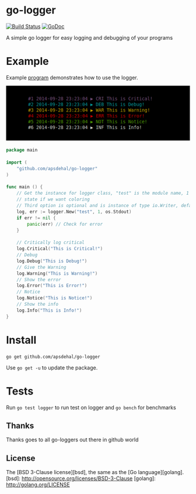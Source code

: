 # go-logger

[![Build Status](https://travis-ci.org/apsdehal/go-logger.svg?branch=master)](https://travis-ci.org/apsdehal/go-logger)
[![GoDoc](https://godoc.org/github.com/apsdehal/go-logger?status.svg)](http://godoc.org/github.com/apsdehal/go-logger)

A simple go logger for easy logging and debugging of your programs

# Example

Example [program](examples/example.go) demonstrates how to use the logger.

[![Example Output](examples/example.png)](examples/example.go)

```go
package main

import (
	"github.com/apsdehal/go-logger"
)

func main () {
	// Get the instance for logger class, "test" is the module name, 1 is used to 
	// state if we want coloring 
	// Third option is optional and is instance of type io.Writer, defaults to os.Stderr
	log, err := logger.New("test", 1, os.Stdout)
	if err != nil {
		panic(err) // Check for error
	}

	// Critically log critical
	log.Critical("This is Critical!")
	// Debug
	log.Debug("This is Debug!")
	// Give the Warning
	log.Warning("This is Warning!")
	// Show the error
	log.Error("This is Error!")
	// Notice
	log.Notice("This is Notice!")
	// Show the info
	log.Info("This is Info!")
}
```

# Install

`go get github.com/apsdehal/go-logger`

Use `go get -u` to update the package.

# Tests

Run `go test logger` to run test on logger
and `go bench` for benchmarks

## Thanks

Thanks goes to all go-loggers out there in github world

## License

The [BSD 3-Clause license][bsd], the same as the [Go language][golang].
[bsd]: http://opensource.org/licenses/BSD-3-Clause
[golang]: http://golang.org/LICENSE
